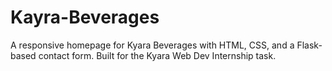 # Kayra-Beverages
A responsive homepage for Kyara Beverages with HTML, CSS, and a Flask-based contact form. Built for the Kyara Web Dev Internship task.
